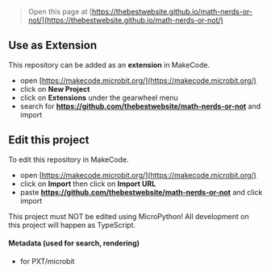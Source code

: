 
> Open this page at [https://thebestwebsite.github.io/math-nerds-or-not/](https://thebestwebsite.github.io/math-nerds-or-not/)

## Use as Extension

This repository can be added as an **extension** in MakeCode.

* open [https://makecode.microbit.org/](https://makecode.microbit.org/)
* click on **New Project**
* click on **Extensions** under the gearwheel menu
* search for **https://github.com/thebestwebsite/math-nerds-or-not** and import

## Edit this project

To edit this repository in MakeCode.

* open [https://makecode.microbit.org/](https://makecode.microbit.org/)
* click on **Import** then click on **Import URL**
* paste **https://github.com/thebestwebsite/math-nerds-or-not** and click import

This project must NOT be edited using MicroPython!
All development on this project will happen as TypeScript.
#### Metadata (used for search, rendering)

* for PXT/microbit
<script src="https://makecode.com/gh-pages-embed.js"></script><script>makeCodeRender("{{ site.makecode.home_url }}", "{{ site.github.owner_name }}/{{ site.github.repository_name }}");</script>
